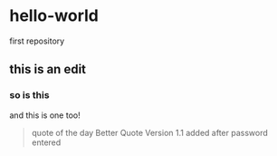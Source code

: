 # hello-world
first repository
## this is an edit 
### so is this
and this is one too!
> quote of the day
> Better Quote Version 1.1
added after password entered
